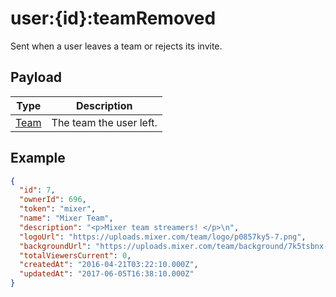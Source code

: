 # user:{id}:teamRemoved

Sent when a user leaves a team or rejects its invite.

## Payload
|Type|Description|
|----|-----------|
|[Team](/rest/index.html#/Team)|The team the user left.|

## Example
```json
{
  "id": 7,
  "ownerId": 696,
  "token": "mixer",
  "name": "Mixer Team",
  "description": "<p>Mixer team streamers! </p>\n",
  "logoUrl": "https://uploads.mixer.com/team/logo/p0857ky5-7.png",
  "backgroundUrl": "https://uploads.mixer.com/team/background/7k5tsbnx-7.jpg",
  "totalViewersCurrent": 0,
  "createdAt": "2016-04-21T03:22:10.000Z",
  "updatedAt": "2017-06-05T16:38:10.000Z"
}
```
